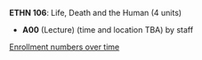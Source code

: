 **ETHN 106**: Life, Death and the Human (4 units)

- **A00** (Lecture) (time and location TBA) by staff

[Enrollment numbers over time](./ETHN106.tsv)
